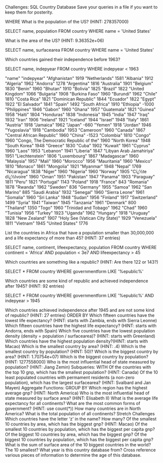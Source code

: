 Challenges: SQL Country Database
Save your queries in a file if you want to keep them for posterity.

WHERE
What is the population of the US? (HINT: 278357000)

SELECT name, population
FROM country
WHERE name = 'United States'

What is the area of the US? (HINT: 9.36352e+06)

SELECT name, surfacearea
FROM country
WHERE name = 'United States'

Which countries gained their independence before 1963?

SELECT name, indepyear
FROM country
WHERE indepyear < 1963

"name"	"indepyear"
"Afghanistan"	1919
"Netherlands"	1581
"Albania"	1912
"Algeria"	1962
"Andorra"	1278
"Argentina"	1816
"Australia"	1901
"Belgium"	1830
"Benin"	1960
"Bhutan"	1910
"Bolivia"	1825
"Brazil"	1822
"United Kingdom"	1066
"Bulgaria"	1908
"Burkina Faso"	1960
"Burundi"	1962
"Chile"	1810
"Costa Rica"	1821
"Dominican Republic"	1844
"Ecuador"	1822
"Egypt"	1922
"El Salvador"	1841
"Spain"	1492
"South Africa"	1910
"Ethiopia"	-1000
"Philippines"	1946
"Gabon"	1960
"Ghana"	1957
"Guatemala"	1821
"Guinea"	1958
"Haiti"	1804
"Honduras"	1838
"Indonesia"	1945
"India"	1947
"Iraq"	1932
"Iran"	1906
"Ireland"	1921
"Iceland"	1944
"Israel"	1948
"Italy"	1861
"Austria"	1918
"Jamaica"	1962
"Japan"	-660
"Yemen"	1918
"Jordan"	1946
"Yugoslavia"	1918
"Cambodia"	1953
"Cameroon"	1960
"Canada"	1867
"Central African Republic"	1960
"China"	-1523
"Colombia"	1810
"Congo"	1960
"Congo, The Democratic Republic of the"	1960
"North Korea"	1948
"South Korea"	1948
"Greece"	1830
"Cuba"	1902
"Kuwait"	1961
"Cyprus"	1960
"Laos"	1953
"Lebanon"	1941
"Liberia"	1847
"Libyan Arab Jamahiriya"	1951
"Liechtenstein"	1806
"Luxembourg"	1867
"Madagascar"	1960
"Malaysia"	1957
"Mali"	1960
"Morocco"	1956
"Mauritania"	1960
"Mexico"	1810
"Monaco"	1861
"Mongolia"	1921
"Myanmar"	1948
"Nepal"	1769
"Nicaragua"	1838
"Niger"	1960
"Nigeria"	1960
"Norway"	1905
"Cï¿½te dï¿½Ivoire"	1960
"Oman"	1951
"Pakistan"	1947
"Panama"	1903
"Paraguay"	1811
"Peru"	1821
"Portugal"	1143
"Poland"	1918
"France"	843
"Romania"	1878
"Rwanda"	1962
"Sweden"	836
"Germany"	1955
"Samoa"	1962
"San Marino"	885
"Saudi Arabia"	1932
"Senegal"	1960
"Sierra Leone"	1961
"Somalia"	1960
"Sri Lanka"	1948
"Sudan"	1956
"Finland"	1917
"Switzerland"	1499
"Syria"	1941
"Taiwan"	1945
"Tanzania"	1961
"Denmark"	800
"Thailand"	1350
"Togo"	1960
"Trinidad and Tobago"	1962
"Chad"	1960
"Tunisia"	1956
"Turkey"	1923
"Uganda"	1962
"Hungary"	1918
"Uruguay"	1828
"New Zealand"	1907
"Holy See (Vatican City State)"	1929
"Venezuela"	1811
"Vietnam"	1945
"United States"	1776

List the countries in Africa that have a population smaller than 30,000,000 and a life expectancy of more than 45? (HINT: 37 entries)

SELECT name, continent, lifeexpectancy, population
FROM country
WHERE continent = 'Africa' AND population < 3e7 AND lifeexpectancy > 45

Which countries are something like a republic? (HINT: Are there 122 or 143?)

SELECT *
FROM country
WHERE governmentform LIKE '%epublic%'

Which countries are some kind of republic and achieved independence after 1945? (HINT: 92 entries)

SELECT *
FROM country
WHERE governmentform LIKE '%epublic%' AND indepyear > 1945

Which countries achieved independence after 1945 and are not some kind of republic? (HINT: 27 entries)
ORDER BY
Which fifteen countries have the lowest life expectancy? (HINT: starts with Zambia, ends with Sierra Leonne)
Which fifteen countries have the highest life expectancy? (HINT: starts with Andorra, ends with Spain)
Which five countries have the lowest population density (density = population / surfacearea)? (HINT: starts with Greenland)
Which countries have the highest population density?(HINT: starts with Macao)
Which is the smallest country by area? (HINT: .4)
Which is the smallest country by population? (HINT: 50)?
Which is the biggest country by area? (HINT: 1.70754e+07)
Which is the biggest country by population? (HINT: 1277558000)
Who is the most influential head of state measured by population? (HINT: Jiang Zemin)
Subqueries: WITH
Of the countries with the top 10 gnp, which has the smallest population? (HINT: Canada)
Of the 10 least populated countries with permament residents (a non-zero population), which has the largest surfacearea? (HINT: Svalbard and Jan Mayen)
Aggregate Functions: GROUP BY
Which region has the highest average gnp? (HINT: North America)
Who is the most influential head of state measured by surface area? (HINT: Elisabeth II)
What is the average life expectancy for all continents?
What are the most common forms of government? (HINT: use count(*))
How many countries are in North America?
What is the total population of all continents?
Stretch Challenges
Which countries have the letter ‘z’ in the name? How many?
Of the smallest 10 countries by area, which has the biggest gnp? (HINT: Macao)
Of the smallest 10 countries by population, which has the biggest per capita gnp?
Of the biggest 10 countries by area, which has the biggest gnp?
Of the biggest 10 countries by population, which has the biggest per capita gnp?
What is the sum of surface area of the 10 biggest countries in the world? The 10 smallest?
What year is this country database from? Cross reference various pieces of information to determine the age of this database.
